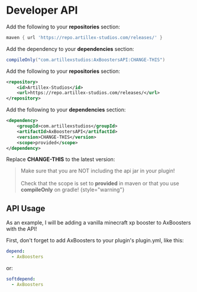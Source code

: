 # Developer API

<tabs>

<tab title="Gradle">

Add the following to your **repositories** section:
```groovy
maven { url 'https://repo.artillex-studios.com/releases/' }
```

Add the dependency to your **dependencies** section:

```groovy
compileOnly("com.artillexstudios:AxBoostersAPI:CHANGE-THIS")
```
</tab>

<tab title="Maven">

Add the following to your **repositories** section:
```xml
<repository>
    <id>Artillex-Studios</id>
    <url>https://repo.artillex-studios.com/releases/</url>
</repository>
```

Add the following to your **dependencies** section:

```xml
<dependency>
    <groupId>com.artillexstudios</groupId>
    <artifactId>AxBoostersAPI</artifactId>
    <version>CHANGE-THIS</version>
    <scope>provided</scope>
</dependency>
```
</tab>
</tabs>
<p>Replace <b>CHANGE-THIS</b> to the latest version: <a href="https://repo.artillex-studios.com/#/releases/com/artillexstudios/AxBoostersAPI"><img src="https://repo.artillex-studios.com/api/badge/latest/releases/com/artillexstudios/AxBoostersAPI?color=40c14a&amp;amp;name=AxBoostersAPI" alt=""/></a></p>

> Make sure that you are NOT including the api jar in your plugin!
> <br><br>Check that the scope is set to **provided** in maven or that you use **compileOnly** on gradle!
{style="warning"}

## API Usage

As an example, I will be adding a vanilla minecraft xp booster to AxBoosters with the API!

First, don't forget to add AxBoosters to your plugin's plugin.yml, like this:
```yaml
depend:
  - AxBoosters
```
or:
```yaml
softdepend:
  - AxBoosters
```